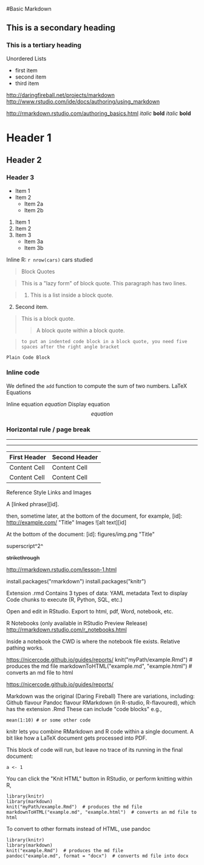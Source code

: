 #Basic Markdown

## This is a secondary heading
### This is a tertiary heading


Unordered Lists

* first item
* second item
* third item

http://daringfireball.net/projects/markdown
http://www.rstudio.com/ide/docs/authoring/using_markdown



http://rmarkdown.rstudio.com/authoring_basics.html
*italic*   **bold**
_italic_   __bold__

# Header 1
## Header 2
### Header 3

* Item 1
* Item 2
    + Item 2a
    + Item 2b

1. Item 1
2. Item 2
3. Item 3
    + Item 3a
    + Item 3b

Inline R: `r nrow(cars)` cars studied

> Block
> Quotes

> This is a "lazy form" of block quote. This
paragraph has two lines.

> 1. This is a list inside a block quote.
2. Second item.

> This is a block quote.
>
> > A block quote within a block quote.

>     to put an indented code block in a block quote, you need five spaces after the right angle bracket

```
Plain Code Block
```

### Inline code
We defined the `add` function to
compute the sum of two numbers.
LaTeX Equations

Inline equation $equation$
Display equation $$ equation $$

### Horizontal rule / page break
***
---

First Header  | Second Header
------------- | -------------
Content Cell  | Content Cell
Content Cell  | Content Cell
Reference Style Links and Images

A [linked phrase][id].

then, sometime later, at the bottom of the document, for example,
[id]: http://example.com/ "Title"
Images
![alt text][id]

At the bottom of the document:
[id]: figures/img.png "Title"

superscript^2^

~~strikethrough~~




http://rmarkdown.rstudio.com/lesson-1.html

install.packages("rmarkdown")
install.packages("knitr")

Extension .rmd
Contains 3 types of data:
YAML metadata
Text to display
Code chunks to execute (R, Python, SQL, etc.)

Open and edit in RStudio.
Export to html, pdf, Word, notebook, etc.

R Notebooks (only available in RStudio Preview Release)
http://rmarkdown.rstudio.com/r_notebooks.html

Inside a notebook the CWD is where the notebook file exists.
Relative pathing works.


https://nicercode.github.io/guides/reports/
knit("myPath/example.Rmd")  # produces the md file
markdownToHTML("example.md", "example.html")  # converts an md file to html



https://nicercode.github.io/guides/reports/

Markdown was the original (Daring Fireball)
There are variations, including:
Github flavour
Pandoc flavour
RMarkdown (in R-studio, R-flavoured), which has the extension .Rmd
These can include "code blocks"
e.g.,
```{r}
mean(1:10) # or some other code
```

knitr lets you combine RMarkdown and R code within a single document.
A bit like how a LaTeX document gets processed into PDF.

This block of code will run, but leave no trace of its running in the final document:
```{r,results="hide",echo=FALSE,eval=TRUE}
a <- 1
```

You can click the "Knit HTML" button in RStudio, or perform knitting within R,
```{r,eval=FALSE}
library(knitr)
library(markdown)
knit("myPath/example.Rmd")  # produces the md file
markdownToHTML("example.md", "example.html")  # converts an md file to html
```

To convert to other formats instead of HTML, use pandoc
```{r,eval=FALSE}
library(knitr)
library(markdown)
knit("example.Rmd")  # produces the md file
pandoc("example.md", format = "docx")  # converts md file into docx
```
